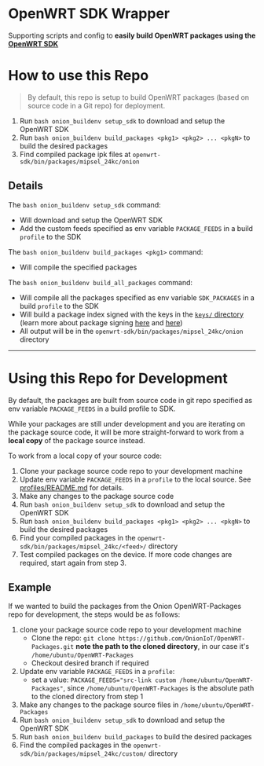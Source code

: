 # OpenWRT SDK Wrapper

Supporting scripts and config to **easily build OpenWRT packages using the [OpenWRT SDK](https://openwrt.org/docs/guide-developer/toolchain/using_the_sdk)**

# How to use this Repo

> By default, this repo is setup to build OpenWRT packages (based on source code in a Git repo) for deployment. 

1. Run `bash onion_buildenv setup_sdk` to download and setup the OpenWRT SDK
2. Run `bash onion_buildenv build_packages <pkg1> <pkg2> ... <pkgN>` to build the desired packages
3. Find compiled package ipk files at `openwrt-sdk/bin/packages/mipsel_24kc/onion`

## Details

The `bash onion_buildenv setup_sdk` command:

- Will download and setup the OpenWRT SDK
- Add the custom feeds specified as env variable `PACKAGE_FEEDS` in a build `profile` to the SDK

The `bash onion_buildenv build_packages <pkg1>` command:

- Will compile the specified packages

The `bash onion_buildenv build_all_packages` command:

- Will compile all the packages specified as env variable `SDK_PACKAGES` in a build `profile` to the SDK
- Will build a package index signed with the keys in the [`keys/` directory](./keys) (learn more about package signing [here](https://openwrt.org/docs/guide-user/security/release_signatures) and [here](https://openwrt.org/docs/guide-developer/toolchain/using_the_sdk))
- All output will be in the `openwrt-sdk/bin/packages/mipsel_24kc/onion` directory

---

# Using this Repo for Development

By default, the packages are built from source code in git repo specified as env variable `PACKAGE_FEEDS` in a build profile to SDK.

While your packages are still under development and you are iterating on the package source code, it will be more straight-forward to work from a **local copy** of the package source instead.

To work from a local copy of your source code:

1. Clone your package source code repo to your development machine
2. Update env variable `PACKAGE_FEEDS` in a `profile` to the local source. See [profiles/README.md](./profiles/README.md) for details.
3. Make any changes to the package source code
4. Run `bash onion_buildenv setup_sdk` to download and setup the OpenWRT SDK
5. Run `bash onion_buildenv build_packages <pkg1> <pkg2> ... <pkgN>` to build the desired packages
6. Find your compiled packages in the `openwrt-sdk/bin/packages/mipsel_24kc/<feed>/` directory
7. Test compiled packages on the device. If more code changes are required, start again from step 3.
        
        
## Example

If we wanted to build the packages from the Onion OpenWRT-Packages repo for development, the steps would be as follows:

1. clone your package source code repo to your development machine
    * Clone the repo: `git clone https://github.com/OnionIoT/OpenWRT-Packages.git` **note the path to the cloned directory**, in our case it's `/home/ubuntu/OpenWRT-Packages`
    * Checkout desired branch if required
2. Update env variable `PACKAGE_FEEDS` in a `profile`: 
    * set a value: `PACKAGE_FEEDS="src-link custom /home/ubuntu/OpenWRT-Packages"`, since `/home/ubuntu/OpenWRT-Packages` is the absolute path to the cloned directory from step 1
3. Make any changes to the package source files in `/home/ubuntu/OpenWRT-Packages`
4. Run `bash onion_buildenv setup_sdk` to download and setup the OpenWRT SDK
5. Run `bash onion_buildenv build_packages` to build the desired packages
6. Find the compiled packages in the `openwrt-sdk/bin/packages/mipsel_24kc/custom/` directory
